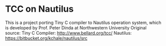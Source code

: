 # TCC on Nautilus
This is a project porting Tiny C compiler to Nautilus operation system, which is developed by Prof. Peter Dinda at Northwestern University
Original source:
Tiny C Compiler: http://www.bellard.org/tcc/
Nautilus: https://bitbucket.org/kchale/nautilus/src
